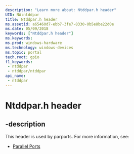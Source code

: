```yaml
---
description: "Learn more about: Ntddpar.h header"
UID: NA:ntddpar
title: Ntddpar.h header
ms.assetid: a65460d7-ebb7-3fe7-8330-0b5e8be22d0e
ms.date: 05/09/2018
keywords: ["Ntddpar.h header"]
ms.keywords: 
ms.prod: windows-hardware
ms.technology: windows-devices
ms.topic: portal
tech.root: gpio
f1_keywords:
 - ntddpar
 - ntddpar/ntddpar
api_name:
 - ntddpar
---
```


# Ntddpar.h header


## -description

This header is used by parports. For more information, see:

- [Parallel Ports](../_parports/index.md)

